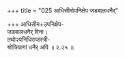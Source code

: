 +++
title = "025 आधिसीमोपनिक्षेप जडबालधनैर्"

+++
आधिसीम+उपनिक्षेप-  
जडबालधनैर् विना।  
तथो२पनिधिराजस्त्री-  
श्रोत्रियाणां धनैर् अपि  ॥ २.२५ ॥